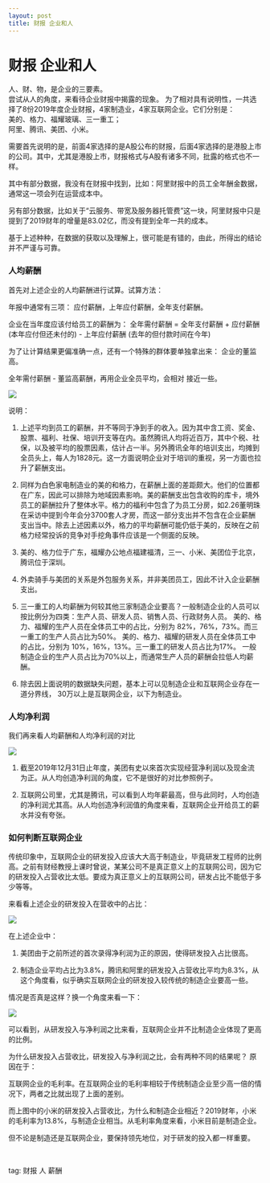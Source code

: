 ```yaml
---
layout: post
title: 财报 企业和人
---
```


# 财报 企业和人

人、财、物，是企业的三要素。  
尝试从人的角度，来看待企业财报中揭露的现象。
为了相对具有说明性，一共选择了8份2019年度企业财报，4家制造业，4家互联网企业。它们分别是：  
美的、格力、福耀玻璃、三一重工；  
阿里、腾讯、美团、小米。

需要首先说明的是，前面4家选择的是A股公布的财报，后面4家选择的是港股上市的公司。其中，尤其是港股上市，财报格式与A股有诸多不同，批露的格式也不一样。

其中有部分数据，我没有在财报中找到，比如：阿里财报中的员工全年酬金数据，通常这一项会列在运营成本中。

另有部分数据，比如关于“云服务、带宽及服务器托管费”这一块，阿里财报中只是提到了2019财年的增量是83.02亿，而没有提到全年一共的成本。

基于上述种种，在数据的获取以及理解上，很可能是有错的，由此，所得出的结论并不严谨与可靠。

### 人均薪酬

首先对上述企业的人均薪酬进行试算。试算方法：

年报中通常有三项：
应付薪酬，上年应付薪酬，全年支付薪酬。

企业在当年度应该付给员工的薪酬为：
全年需付薪酬 = 全年支付薪酬 + 应付薪酬 (本年应付但还未付的) - 上年应付薪酬 (去年的但付款时间在今年)

为了让计算结果更偏准确一点，还有一个特殊的群体要单独拿出来：
企业的董监高。

全年需付薪酬 - 董监高薪酬，再用企业全员平均，会相对
接近一些。

<img src="{{site.url}}/img/financial_report_003.jpg">


说明：

1. 上述平均到员工的薪酬，并不等同于净到手的收入。因为其中含工资、奖金、股票、福利、社保、培训开支等在内。虽然腾讯人均将近百万，其中个税、社保，以及被平均的股票因素，估计占一半。另外腾讯全年的培训支出，均摊到全员头上，每人为1828元。这一方面说明企业对于培训的重视，另一方面也拉升了薪酬支出。  

2. 同样为白色家电制造业的美的和格力，在薪酬上面的差距颇大。他们的位置都在广东，因此可以排除为地域因素影响。美的薪酬支出包含收购的库卡，境外员工的薪酬拉升了整体水平。格力的福利中包含了为员工分房，如2.26董明珠在采访中提到今年会分3700套人才房，而这一部分支出并不包含在企业薪酬支出当中。除去上述因素以外，格力的平均薪酬可能仍低于美的，反映在之前格力经常投诉的竞争对手挖角事件应该是一个侧面的反映。  

3. 美的、格力位于广东，福耀办公地点福建福清，三一、小米、美团位于北京，腾讯位于深圳。  

4. 外卖骑手与美团的关系是外包服务关系，并非美团员工，因此不计入企业薪酬支出。  

5. 三一重工的人均薪酬为何较其他三家制造企业要高？一般制造企业的人员可以按比例分为四类：生产人员、研发人员、销售人员、行政财务人员。
美的、格力、福耀的生产人员在全体员工中的占比，分别为 82%，76%，73%。而三一重工的生产人员占比为50%。
美的、格力、福耀的研发人员在全体员工中的占比，分别为 10%，16%，13%。三一重工的研发人员占比为17%。
一般制造企业的生产人员占比为70%以上，而通常生产人员的薪酬会拉低人均薪酬。

6. 除去因上面说明的数据缺失问题，基本上可以见制造企业和互联网企业存在一道分界线， 30万以上是互联网企业，以下为制造业。  

### 人均净利润

我们再来看人均薪酬和人均净利润的对比

<img src="{{site.url}}/img/financial_report_004.jpg">


1. 截至2019年12月31日止年度，美团有史以來首次实现经营净利润以及现金流为正。从人均创造净利润的角度，它不是很好的对比参照例子。
   
2. 互联网公司里，尤其是腾讯，可以看到人均年薪最高，但与此同时，人均创造的净利润尤其高。从人均创造净利润值的角度来看，互联网企业开给员工的薪水并没有夸张。
	
### 如何判断互联网企业

传统印象中，互联网企业的研发投入应该大大高于制造业，毕竟研发工程师的比例高。之前有财经教授上课时曾说，某某公司不是真正意义上的互联网公司，因为它的研发投入占营收比太低。要成为真正意义上的互联网公司，研发占比不能低于多少等等。

来看看上述企业的研发投入在营收中的占比：

<img src="{{site.url}}/img/financial_report_005.jpg">

在上述企业中：

1. 美团由于之前所述的首次录得净利润为正的原因，使得研发投入占比很高。
   
2. 制造企业平均占比为3.8%，腾讯和阿里的研发投入占营收比平均为8.3%，从这个角度看，似乎确实互联网企业的研发投入较传统的制造企业要高一些。

情况是否真是这样？换一个角度来看一下：

<img src="{{site.url}}/img/financial_report_006.jpg">

可以看到，从研发投入与净利润之比来看，互联网企业并不比制造企业体现了更高的比例。

为什么研发投入占营收比，研发投入与净利润之比，会有两种不同的结果呢？
原因在于：

互联网企业的毛利率。在互联网企业的毛利率相较于传统制造企业至少高一倍的情况下，两者之比就出现了上面的差别。

而上图中的小米的研发投入占营收比，为什么和制造企业相近？2019财年，小米的毛利率为13.8%，与制造企业相当。从毛利率角度来看，小米目前是制造企业。

但不论是制造还是互联网企业，要保持领先地位，对于研发的投入都一样重要。






<br>

tag: 财报 人 薪酬

<br>

